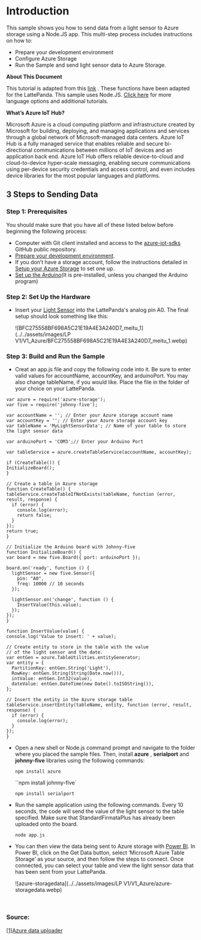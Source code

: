 # Introduction

This sample shows you how to send data from a light sensor to Azure storage using a Node.JS app. This multi-step process includes instructions on how to:

- Prepare your development environment
- Configure Azure Storage
- Run the Sample and send light sensor data to Azure Storage.



**About This Document** 

This tutorial is adapted from this [link](https://github.com/Azure/azure-iot-sdks) . These functions have been adapted for the LattePanda. This sample uses Node.JS. [Click here](https://github.com/Azure/azure-iot-sdks) for more language options and additional tutorials.

**What’s Azure IoT Hub?** 

Microsoft Azure is a cloud computing platform and infrastructure created by Microsoft for building, deploying, and managing applications and services through a global network of Microsoft-managed data centers. Azure IoT Hub is a fully managed service that enables reliable and secure bi-directional communications between millions of IoT devices and an application back end. Azure IoT Hub offers reliable device-to-cloud and cloud-to-device hyper-scale messaging, enabling secure communications using per-device security credentials and access control, and even includes device libraries for the most popular languages and platforms.

## 3 Steps to Sending Data

### Step 1: Prerequisites

You should make sure that you have all of these listed below before beginning the following process:

- Computer with Git client installed and access to the [azure-iot-sdks](https://github.com/Azure/azure-iot-sdks) GitHub public repository.
- [Prepare your development environment](http://www.lattepanda.com/docs/#Prepare_your_development_environment).
- If you don’t have a storage account, follow the instructions detailed in [Setup your Azure Storage](https://azure.microsoft.com/en-us/documentation/articles/storage-create-storage-account/#create-a-storage-account) to set one up.
- [Set up the Arduino](vs_programming.md#step-2-set-up-the-arduino)(It is pre-installed, unless you changed the Arduino program)

### Step 2: Set Up the Hardware

- Insert your [Light Sensor](https://www.dfrobot.com/index.php?route=product/product&search=SEN0043&description=true&product_id=274) into the LattePanda's analog pin A0. The final setup should look something like this: 

  ![BFC275558BF698A5C21E19A4E3A240D7_meitu_1](../../assets/images/LP V1/V1_Azure/BFC275558BF698A5C21E19A4E3A240D7_meitu_1.webp)

### Step 3: Build and Run the Sample

- Creat an app.js file and copy the following code into it. Be sure to enter valid values for accountName, accountKey, and arduinoPort. You may also change tableName, if you would like. Place the file in the folder of your choice on your LattePanda.


```
var azure = require('azure-storage');
var five = require('johnny-five');

var accountName = ''; // Enter your Azure storage account name
var accountKey = ''; // Enter your Azure storage account key
var tableName = 'MyLightSensorData'; // Name of your table to store the light sensor data

var arduinoPort = 'COM3';// Enter your Arduino Port

var tableService = azure.createTableService(accountName, accountKey);

if (CreateTable()) {
InitializeBoard();
}

// Create a table in Azure storage
function CreateTable() {
tableService.createTableIfNotExists(tableName, function (error, result, response) {
  if (error) {
    console.log(error);
    return false;
  }
});
return true;
}

// Initialize the Arduino board with Johnny-Five
function InitializeBoard() {
var board = new five.Board({ port: arduinoPort });

board.on('ready', function () {
  lightSensor = new five.Sensor({
    pin: "A0",
    freq: 10000 // 10 seconds
  });

  lightSensor.on('change', function () {
    InsertValue(this.value);
  });
});
}

function InsertValue(value) {
console.log('Value to insert: ' + value);

// Create entity to store in the table with the value
// of the light sensor and the date.
var entGen = azure.TableUtilities.entityGenerator;
var entity = {
  PartitionKey: entGen.String('Light'),
  RowKey: entGen.String(String(Date.now())),
  intValue: entGen.Int32(value),
  dateValue: entGen.DateTime(new Date().toISOString()),
};

// Insert the entity in the Azure storage table
tableService.insertEntity(tableName, entity, function (error, result, response) {
  if (error) {
    console.log(error);
  }
});
}
```
- Open a new shell or Node.js command prompt and navigate to the folder where you placed the sample files. Then, install **azure** , **serialport** and **johnny-five** libraries using the following commands:

  `npm install azure`

  ``npm install johnny-five`

  `npm install serialport`


- Run the sample application using the following commands. Every 10 seconds, the code will send the value of the light sensor to the table specified. Make sure that StandardFirmataPlus has already been uploaded onto the board.

  `node app.js`


- You can then view the data being sent to Azure storage with [Power BI](https://powerbi.microsoft.com/en-us/). In Power BI, click on the Get Data button, select ‘Microsoft Azure Table Storage’ as your source, and then follow the steps to connect. Once connected, you can select your table and view the light sensor data that has been sent from your LattePanda.

  ![azure-storagedata](../../assets/images/LP V1/V1_Azure/azure-storagedata.webp)

  ​


### Source:

[[1]Azure data uploader](https://developer.microsoft.com/en-us/windows/iot/samples/azuredatauploader)
